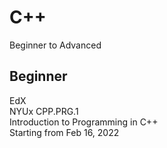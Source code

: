 # C++
Beginner to Advanced

## Beginner 
EdX  
NYUx CPP.PRG.1  
Introduction to Programming in C++  
Starting from Feb 16, 2022  




